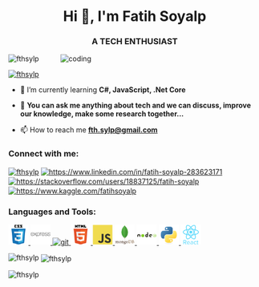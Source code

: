 <h1 align="center">Hi 👋, I'm Fatih Soyalp</h1>
<h3 align="center">A TECH ENTHUSIAST</h3>
<img align="right" alt="coding" width="400" src="https://raw.githubusercontent.com/TheDudeThatCode/TheDudeThatCode/master/Assets/Developer.gif">
<p align="left"> <img src="https://komarev.com/ghpvc/?username=fthsylp&label=Profile%20views&color=0e75b6&style=flat" alt="fthsylp" /> </p>

<p align="left"> <a href="https://twitter.com/fthsylp" target="blank"><img src="https://img.shields.io/twitter/follow/fthsylp?logo=twitter&style=for-the-badge" alt="fthsylp" /></a> </p>

- 🌱 I’m currently learning **C#, JavaScript, .Net Core**

- 💬 **You can ask me anything about tech and we can discuss, improve our knowledge, make some research together...**

- 📫 How to reach me **fth.sylp@gmail.com**

<h3 align="left">Connect with me:</h3>
<p align="left">
<a href="https://twitter.com/fthsylp" target="blank"><img align="center" src="https://raw.githubusercontent.com/rahuldkjain/github-profile-readme-generator/master/src/images/icons/Social/twitter.svg" alt="fthsylp" height="30" width="40" /></a>
<a href="https://linkedin.com/in/https://www.linkedin.com/in/fatih-soyalp-283623171/" target="blank"><img align="center" src="https://raw.githubusercontent.com/rahuldkjain/github-profile-readme-generator/master/src/images/icons/Social/linked-in-alt.svg" alt="https://www.linkedin.com/in/fatih-soyalp-283623171" height="30" width="40" /></a>
<a href="https://stackoverflow.com/users/https://stackoverflow.com/users/18837125/fatih-soyalp" target="blank"><img align="center" src="https://raw.githubusercontent.com/rahuldkjain/github-profile-readme-generator/master/src/images/icons/Social/stack-overflow.svg" alt="https://stackoverflow.com/users/18837125/fatih-soyalp" height="30" width="40" /></a>
<a href="https://kaggle.com/https://www.kaggle.com/fatihsoyalp" target="blank"><img align="center" src="https://raw.githubusercontent.com/rahuldkjain/github-profile-readme-generator/master/src/images/icons/Social/kaggle.svg" alt="https://www.kaggle.com/fatihsoyalp" height="30" width="40" /></a>
</p>

<h3 align="left">Languages and Tools:</h3>
<p align="left"> <a href="https://www.w3schools.com/css/" target="_blank" rel="noreferrer"> <img src="https://raw.githubusercontent.com/devicons/devicon/master/icons/css3/css3-original-wordmark.svg" alt="css3" width="40" height="40"/> </a> <a href="https://expressjs.com" target="_blank" rel="noreferrer"> <img src="https://raw.githubusercontent.com/devicons/devicon/master/icons/express/express-original-wordmark.svg" alt="express" width="40" height="40"/> </a> <a href="https://git-scm.com/" target="_blank" rel="noreferrer"> <img src="https://www.vectorlogo.zone/logos/git-scm/git-scm-icon.svg" alt="git" width="40" height="40"/> </a> <a href="https://www.w3.org/html/" target="_blank" rel="noreferrer"> <img src="https://raw.githubusercontent.com/devicons/devicon/master/icons/html5/html5-original-wordmark.svg" alt="html5" width="40" height="40"/> </a> <a href="https://developer.mozilla.org/en-US/docs/Web/JavaScript" target="_blank" rel="noreferrer"> <img src="https://raw.githubusercontent.com/devicons/devicon/master/icons/javascript/javascript-original.svg" alt="javascript" width="40" height="40"/> </a> <a href="https://www.mongodb.com/" target="_blank" rel="noreferrer"> <img src="https://raw.githubusercontent.com/devicons/devicon/master/icons/mongodb/mongodb-original-wordmark.svg" alt="mongodb" width="40" height="40"/> </a> <a href="https://nodejs.org" target="_blank" rel="noreferrer"> <img src="https://raw.githubusercontent.com/devicons/devicon/master/icons/nodejs/nodejs-original-wordmark.svg" alt="nodejs" width="40" height="40"/> </a> <a href="https://www.python.org" target="_blank" rel="noreferrer"> <img src="https://raw.githubusercontent.com/devicons/devicon/master/icons/python/python-original.svg" alt="python" width="40" height="40"/> </a> <a href="https://reactjs.org/" target="_blank" rel="noreferrer"> <img src="https://raw.githubusercontent.com/devicons/devicon/master/icons/react/react-original-wordmark.svg" alt="react" width="40" height="40"/> </a> </p>

<p><img align="left" src="https://github-readme-stats.vercel.app/api/top-langs?username=fthsylp&show_icons=true&locale=en&layout=compact" alt="fthsylp" /></p>

<p>&nbsp;<img align="center" src="https://github-readme-stats.vercel.app/api?username=fthsylp&show_icons=true&locale=en" alt="fthsylp" /></p>

<p><img align="center" src="https://github-readme-streak-stats.herokuapp.com/?user=fthsylp&" alt="fthsylp" /></p>
